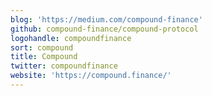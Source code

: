 ```yaml
---
blog: 'https://medium.com/compound-finance'
github: compound-finance/compound-protocol
logohandle: compoundfinance
sort: compound
title: Compound
twitter: compoundfinance
website: 'https://compound.finance/'
---
```

